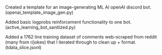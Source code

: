Created a template for an image-generating ML AI openAI discord bot. (openai_template_image_gen.py)

Added basic logprobs reinforcement functionality to one bot. (active_learning_bot_sanitized.py) 

Added a 1762 line training dataset of comments web-scraped from reddit (many from r/jokes) that I iterated through to clean up + format. (tdata_slice.jsonl)
